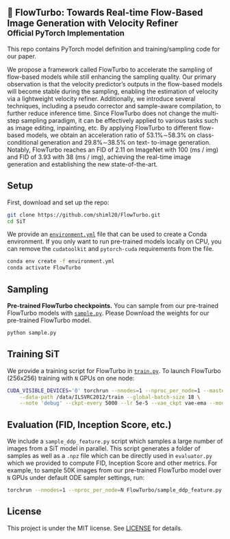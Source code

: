 ## 🚀 FlowTurbo: Towards Real-time Flow-Based Image Generation with Velocity Refiner<br><sub>Official PyTorch Implementation</sub>



This repo contains PyTorch model definition and training/sampling code for our paper. 



We propose a framework called FlowTurbo to accelerate the sampling of flow-based models while still enhancing the sampling quality. Our primary observation is that the velocity predictor’s outputs in the flow-based models will become stable during the sampling, enabling the estimation of velocity via a lightweight velocity refiner. Additionally, we introduce several techniques, including a pseudo corrector and sample-aware compilation, to further reduce inference time. Since FlowTurbo does not change the multi-step sampling paradigm, it can be effectively applied to various tasks such as image editing, inpainting, etc. By applying FlowTurbo to different flow-based models, we obtain an acceleration ratio of 53.1%∼58.3% on class-conditional generation and 29.8%∼38.5% on text- to-image generation. Notably, FlowTurbo reaches an FID of 2.11 on ImageNet with 100 (ms / img) and FID of 3.93 with 38 (ms / img), achieving the real-time image generation and establishing the new state-of-the-art.



## Setup

First, download and set up the repo:

```bash
git clone https://github.com/shiml20/FlowTurbo.git
cd SiT
```



We provide an [`environment.yml`](environment.yml) file that can be used to create a Conda environment. If you only want 
to run pre-trained models locally on CPU, you can remove the `cudatoolkit` and `pytorch-cuda` requirements from the file.

```bash
conda env create -f environment.yml
conda activate FlowTurbo
```



## Sampling 

**Pre-trained FlowTurbo checkpoints.** You can sample from our pre-trained FlowTurbo models with [`sample.py`](sample.py). Please Download the weights for our pre-trained FlowTurbo model.

```bash
python sample.py
```



## Training SiT

We provide a training script for FlowTurbo in [`train.py`](train.py). To launch FlowTurbo (256x256) training with `N` GPUs on 
one node:

```bash
CUDA_VISIBLE_DEVICES='0' torchrun --nnodes=1 --nproc_per_node=1 --master_port 12345 train.py \
    --data-path /data/ILSVRC2012/train --global-batch-size 18 \
    --note 'debug' --ckpt-every 5000 --lr 5e-5 --vae_ckpt vae-ema --model_teacher_ckpt /pretrained_models/predictor.ckpt \
```



## Evaluation (FID, Inception Score, etc.)

We include a `sample_ddp_feature.py` script which samples a large number of images from a SiT model in parallel. This script 
generates a folder of samples as well as a `.npz` file which can be directly used in `evaluator.py` which we provided to compute FID, Inception Score and other metrics. For example, to sample 50K images from our pre-trained FlowTurbo model over `N` GPUs under default ODE sampler settings, run:

```bash
torchrun --nnodes=1 --nproc_per_node=N FlowTurbo/sample_ddp_feature.py
```




## License

This project is under the MIT license. See [LICENSE](LICENSE.txt) for details.